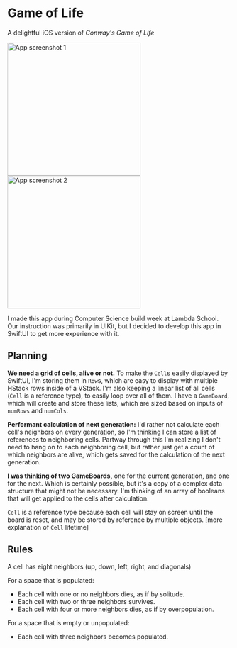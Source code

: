 # Game of Life

A delightful iOS version of *Conway's Game of Life*

<img width="300" alt="App screenshot 1" src="https://user-images.githubusercontent.com/438307/111413068-cbf74e80-869a-11eb-805f-e23a8ac67017.png"><img width="300" alt="App screenshot 2" src="https://user-images.githubusercontent.com/438307/111413152-f517df00-869a-11eb-949e-77eeb395fbb0.png">

I made this app during Computer Science build week at Lambda School. Our instruction was primarily in UIKit, but I decided to develop this app in SwiftUI to get more experience with it.  


## Planning

**We need a grid of cells, alive or not.** To make the `Cell`s easily displayed by SwiftUI, I'm storing them in `Row`s, which are easy to display with multiple HStack rows inside of a VStack. I'm also keeping a linear list of all cells (`Cell` is a reference type), to easily loop over all of them. I have a `GameBoard`, which will create and store these lists, which are sized based on inputs of `numRows` and `numCols`.

**Performant calculation of next generation:** I'd rather not calculate each cell's neighbors on every generation, so I'm thinking I can store a list of references to neighboring cells. Partway through this I'm realizing I don't need to hang on to each neighboring cell, but rather just get a count of which neighbors are alive, which gets saved for the calculation of the next generation.

**I was thinking of two GameBoards,** one for the current generation, and one for the next. Which is certainly possible, but it's a copy of a complex data structure that might not be necessary. I'm thinking of an array of booleans that will get applied to the cells after calculation.

`Cell` is a reference type because each cell will stay on screen until the board is reset, and may be stored by reference by multiple objects. [more explanation of `Cell` lifetime]

## Rules

A cell has eight neighbors (up, down, left, right, and diagonals)

For a space that is populated:

* Each cell with one or no neighbors dies, as if by solitude.
* Each cell with two or three neighbors survives.
* Each cell with four or more neighbors dies, as if by overpopulation.

For a space that is empty or unpopulated:

* Each cell with three neighbors becomes populated.
